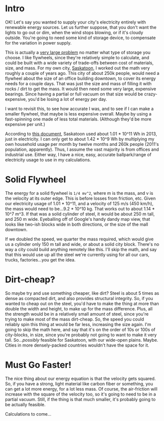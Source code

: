 
# Intro
OK!
Let's say you wanted to supply your city's electricity entirely with renewable energy sources.
Let us further suppose, that you don't want the lights to go out or dim, when the wind stops blowing, or if it's cloudy outside.
You're going to need some kind of storage device, to compensate for the variation in power supply.

This is actually a [very large problem](http://physics.ucsd.edu/do-the-math/2011/09/got-storage-how-hard-can-it-be/) no matter what type of storage you choose.
I like flywheels, since they're relatively simple to calculate, and could be built with a wide variety of trade-offs between cost of materials, size, and mass.
For my own city, [Saskatoon](https://en.wikipedia.org/wiki/Saskatoon), I worked out the math very roughly a couple of years ago.
This city of about 250k people, would need a flywheel about the size of an office building downtown, to cover its energy needs for a couple days.
That was just the size and mass of filling it with rocks / dirt to get the mass.
It would then need some very large, expensive bearings.
Since having a partial or full vacuum on that size would be crazy-expensive, you'd be losing a lot of energy per day.

I want to revisit this, to see how accurate I was, and to see if I can make a smaller flywheel, that maybe is less expensive overall.
Maybe by using a fast-spinning one made of less total materials.
(Although they'd be more expensive per unit.)

According to [this document](https://www.saskatoon.ca/sites/default/files/documents/corporate-performance/environmental-corporate-initiatives/city-ENVIRO-FINAL-JULY29-web.pdf), Saskatoon used about 1.01 * 10^11 Wh in 2013, just in electricity.
I can only get to about 1.42 * 10^9 Wh by multiplying my own household usage per month by twelve months and 260k people (2011's population, apparently).
Thus, I assume the vast majority is from offices and industrial use.
Either way, I have a nice, easy, accurate ballpark/range of electricity usage to use in my calculations.

# Solid Flywheel
The energy for a solid flywheel is `1/4 mv^2`, where m is the mass, and v is the velocity at its outer edge.
This is before losses from friction, etc.
Given our electricity usage of 1.01 * 10^11, and a velocity of 125 m/s (450 km/h), the mass would need to be...9.2 * 10^10 kg.
That works out to about 1.14 * 10^7 m^3.
If that was a solid cylinder of steel, it would be about 250 m tall, and 250 m wide.
Eyeballing off of Google's handy dandy map view, that looks like two-ish blocks wide in both directions, or the size of the mall downtown.

If we doubled the speed, we quarter the mass required, which would give us a cylinder only 150 m tall and wide, or about a solid city block.
There's no way a city could build anything remotely like this.
I'll skip the math, and say that this would use up all the steel we're currently using for all our cars, trucks, factories...you get the idea.

# Dirt-cheap?
So maybe try and use something cheaper, like dirt?
Steel is about 5 times as dense as compacted dirt, and also provides structural integrity.
So, if you wanted to cheap out on the steel, you'd have to make the thing at more than double the width and height, to make up for the mass difference.
Plus, all the strength would be in a relatively small amount of steel, since you're trying to make most of the mass dirt-cheap.
So, the speed you could reliably spin this thing at would be far less, increasing the size again.
I'm going to skip the math here, and say that it's on the order of 10s or 100s of city-blocks, in size, since you're probably not going to want to make it very tall.
So...*possibly* feasible for Saskatoon, with our wide-open plains.
Maybe.
Cities in more densely-packed countries wouldn't have the space for it.

# Must Go Faster!
The nice thing about our energy equation is that the velocity gets squared.
So, if you have a strong, light material like carbon fiber or something, you can get a lot more energy, for a lot less mass.
Of course, the air-friction will increase with the square of the velocity too, so it's going to need to be in a partial vacuum.
Still, if the thing is that much smaller, it's probably going to be actually feasible.

Calculations to come...

